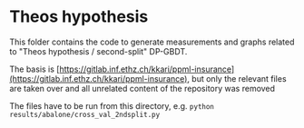 # Theos hypothesis

This folder contains the code to generate measurements and graphs related to "Theos hypothesis / second-split" DP-GBDT.

The basis is [https://gitlab.inf.ethz.ch/kkari/ppml-insurance](https://gitlab.inf.ethz.ch/kkari/ppml-insurance), but only the relevant files are taken over and all unrelated content of the repository was removed

The files have to be run from this directory, e.g. `python results/abalone/cross_val_2ndsplit.py`
